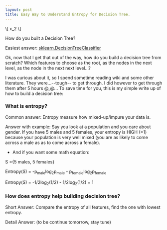 ```yaml
---
layout: post
title: Easy Way to Understand Entropy for Decision Tree.
---
```


\\[ x_2 \\]
 
How do you built a Decision Tree? 

Easiest answer: [sklearn.DecisionTreeClassifier](http://scikit-learn.org/stable/modules/tree.html)

Ok, now that I get that out of the way, how do you build a decision tree from scratch? Which features to choose as the root, as the nodes in the next level, as the node in the next next level...? 

I was curious about it, so I spend sometime reading wiki and some other literature. They were...--tough-- to get through. I did however to get through them after 5 hours @_@... To save time for you, this is my simple write up of how to build a decision tree:

### What is entropy?
Common answer: Entropy measure how mixed-up/impure your data is.

Answer with example: Say you look at a population and you care about gender. If you have 5 males and 5 females, your entropy is HIGH (=1) because your population is very well mixed (you are as likely to come across a male as as to come across a female).

* And if you want some math equation:

S ={5 males, 5 females}

Entropy(S) = -p<sub>male</sub>log<sub>2</sub>p<sub>male</sub> - p<sub>female</sub>log<sub>2</sub>p<sub>female</sub> 

Entropy(S) = -1/2log<sub>2</sub>(1/2) - 1/2log<sub>2</sub>(1/2) = 1 

### How does entropy help building decision tree?

Short Answer: Compare the entropy of all features, find the one with lowest entropy.

Detail Answer: (to be continue tomorrow, stay tune)


 

